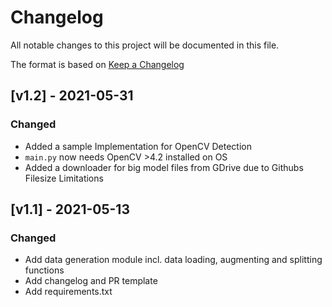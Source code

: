 # Changelog

All notable changes to this project will be documented in this file.

The format is based on [Keep a Changelog](https://keepachangelog.com/en/1.0.0/)

## [v1.2] - 2021-05-31

### Changed
- Added a sample Implementation for OpenCV Detection
- `main.py` now needs OpenCV >4.2 installed on OS
- Added a downloader for big model files from GDrive due to Githubs Filesize Limitations

## [v1.1] - 2021-05-13

### Changed

- Add data generation module incl. data loading, augmenting and splitting functions
- Add changelog and PR template
- Add requirements.txt
